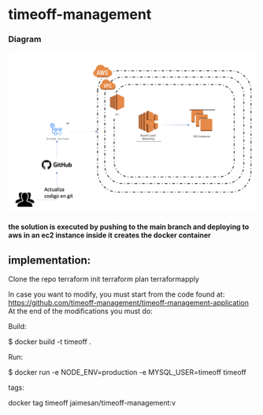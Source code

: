 # timeoff-management


### Diagram
<p align="center">
  <img src="diagram.png" width="550" title="hover text">
</p>

#### the solution is executed by pushing to the main branch and deploying to aws in an ec2 instance inside it creates the docker container


## implementation:
Clone the repo
terraform init
terraform plan
terraformapply

In case you want to modify, you must start from the code found at: https://github.com/timeoff-management/timeoff-management-application
At the end of the modifications you must do:

Build:

$ docker build -t timeoff .

Run:

$ docker run -e NODE_ENV=production -e MYSQL_USER=timeoff timeoff


tags:

docker tag timeoff jaimesan/timeoff-management:v<next-version>